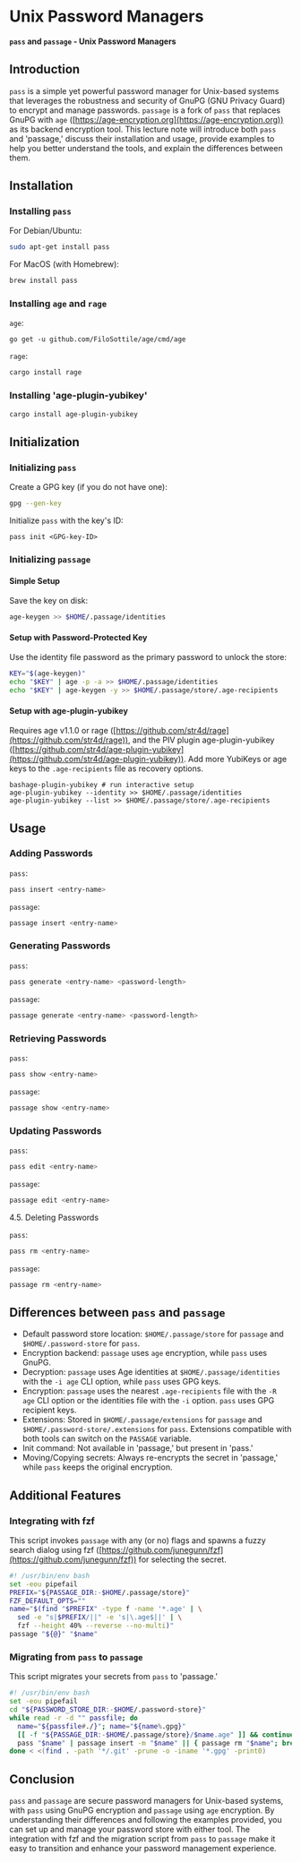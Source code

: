 # Unix Password Managers

**`pass` and `passage` - Unix Password Managers**

## Introduction

`pass` is a simple yet powerful password manager for Unix-based systems that leverages the robustness and security of GnuPG (GNU Privacy Guard) to encrypt and manage passwords. `passage` is a fork of `pass` that replaces GnuPG with `age` ([https://age-encryption.org](https://age-encryption.org)) as its backend encryption tool. This lecture note will introduce both `pass` and 'passage,' discuss their installation and usage, provide examples to help you better understand the tools, and explain the differences between them.

## Installation

### Installing `pass`

For Debian/Ubuntu:

```bash
sudo apt-get install pass
```

For MacOS (with Homebrew):

```bash
brew install pass
```

### Installing `age` and `rage`

`age`:

```basgh
go get -u github.com/FiloSottile/age/cmd/age

```

`rage`:

```bash
cargo install rage
```

### Installing 'age-plugin-yubikey'

```bash
cargo install age-plugin-yubikey
```

## Initialization

### Initializing `pass`

Create a GPG key (if you do not have one):

```bash
gpg --gen-key
```

Initialize `pass` with the key's ID:

```basg
pass init <GPG-key-ID>
```

### Initializing `passage`

#### Simple Setup

Save the key on disk:

```bash
age-keygen >> $HOME/.passage/identities
```

#### Setup with Password-Protected Key

Use the identity file password as the primary password to unlock the store:

```bash
KEY="$(age-keygen)"
echo "$KEY" | age -p -a >> $HOME/.passage/identities
echo "$KEY" | age-keygen -y >> $HOME/.passage/store/.age-recipients
```

#### Setup with age-plugin-yubikey

Requires age v1.1.0 or rage ([https://github.com/str4d/rage](https://github.com/str4d/rage)), and the PIV plugin age-plugin-yubikey ([https://github.com/str4d/age-plugin-yubikey](https://github.com/str4d/age-plugin-yubikey)). Add more YubiKeys or age keys to the `.age-recipients` file as recovery options.

```
bashage-plugin-yubikey # run interactive setup
age-plugin-yubikey --identity >> $HOME/.passage/identities
age-plugin-yubikey --list >> $HOME/.passage/store/.age-recipients

```

## Usage

### Adding Passwords

`pass`:

```bash
pass insert <entry-name>
```

`passage`:

```bash
passage insert <entry-name>
```

### Generating Passwords

`pass`:

```bash
pass generate <entry-name> <password-length>
```

`passage`:

```bash
passage generate <entry-name> <password-length>
```

### Retrieving Passwords

`pass`:

```bash
pass show <entry-name>
```

`passage`:

```bash
passage show <entry-name>
```

### Updating Passwords

`pass`:

```bash
pass edit <entry-name>
```

`passage`:

```bash
passage edit <entry-name>
```

4.5. Deleting Passwords

`pass`:

```bash
pass rm <entry-name>
```

`passage`:

```bash
passage rm <entry-name>
```

## Differences between `pass` and `passage`

- Default password store location: `$HOME/.passage/store` for `passage` and `$HOME/.password-store` for `pass`.
- Encryption backend: `passage` uses `age` encryption, while `pass` uses GnuPG.
- Decryption: `passage` uses Age identities at `$HOME/.passage/identities` with the `-i age` CLI option, while `pass` uses GPG keys.
- Encryption: `passage` uses the nearest `.age-recipients` file with the `-R age` CLI option or the identities file with the `-i` option. `pass` uses GPG recipient keys.
- Extensions: Stored in `$HOME/.passage/extensions` for `passage` and `$HOME/.password-store/.extensions` for `pass`. Extensions compatible with both tools can switch on the `PASSAGE` variable.
- Init command: Not available in 'passage,' but present in 'pass.'
- Moving/Copying secrets: Always re-encrypts the secret in 'passage,' while `pass` keeps the original encryption.

## Additional Features

### Integrating with fzf

This script invokes `passage` with any (or no) flags and spawns a fuzzy search dialog using fzf ([https://github.com/junegunn/fzf](https://github.com/junegunn/fzf)) for selecting the secret.

```bash
#! /usr/bin/env bash
set -eou pipefail
PREFIX="${PASSAGE_DIR:-$HOME/.passage/store}"
FZF_DEFAULT_OPTS=""
name="$(find "$PREFIX" -type f -name '*.age' | \
  sed -e "s|$PREFIX/||" -e 's|\.age$||' | \
  fzf --height 40% --reverse --no-multi)"
passage "${@}" "$name"

```

### Migrating from `pass` to `passage`

This script migrates your secrets from `pass` to 'passage.'

```bash
#! /usr/bin/env bash
set -eou pipefail
cd "${PASSWORD_STORE_DIR:-$HOME/.password-store}"
while read -r -d "" passfile; do
  name="${passfile#./}"; name="${name%.gpg}"
  [[ -f "${PASSAGE_DIR:-$HOME/.passage/store}/$name.age" ]] && continue
  pass "$name" | passage insert -m "$name" || { passage rm "$name"; break; }
done < <(find . -path '*/.git' -prune -o -iname '*.gpg' -print0)

```

## Conclusion

`pass` and `passage` are secure password managers for Unix-based systems, with `pass` using GnuPG encryption and `passage` using `age` encryption. By understanding their differences and following the examples provided, you can set up and manage your password store with either tool. The integration with fzf and the migration script from `pass` to `passage` make it easy to transition and enhance your password management experience.
